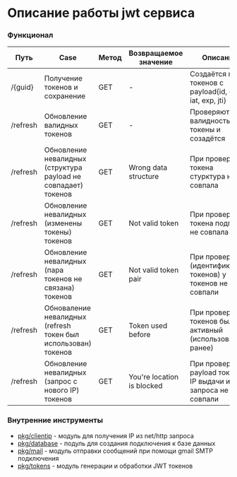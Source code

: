 # Описание работы jwt сервиса

### Функционал

| Путь     | Case                                                           | Метод | Возвращаемое значение      | Описание                                                       | Статус |
|----------|----------------------------------------------------------------|-------|----------------------------|----------------------------------------------------------------|--------|
| /{guid}  | Получение токенов и сохранение                                 | GET   | -                          | Создаётся пара токенов с payload{id, guid, iat, exp, jti}      | 200    |
| /refresh | Обновление валидных токенов                                    | GET   | -                          | Проверяются на валидность токены и созадётся                   | 200    |
| /refresh | Обновление невалидных (структура payload не совпадает) токенов | GET   | Wrong data structure       | При проверке токена стурктура не совпала                       | 400    |
| /refresh | Обновление невалидных (изменены токены) токенов                | GET   | Not valid token            | При проверке токена подпись не совпала                         | 401    |
| /refresh | Обновление невалидных (пара токенов не связана) токенов        | GET   | Not valid token pair       | При проверке jti (идентификатора токенов) у токенов не совпали | 401    |
| /refresh | Обноваление невалидных (refresh токен был использован) токенов | GET   | Token used before          | При проверке jti токенов был не активный (использован ранее)   | 401    |
| /refresh | Обновление невалидных (запрос с нового IP) токенов             | GET   | You're location is blocked | При проверке payload токенов IP выдачи и IP запроса не совпали | 401    |

### Внутренние инструменты
- [pkg/clientip](./pkg/clientip/clientip.go) - модуль для получения IP из net/http запроса
- [pkg/database](./pkg/database/connection.go) - подуль для создания подключения к базе данных
- [pkg/mail](./pkg/mail/gmail.go) - модуль отправки сообщений при помощи gmail SMTP подключения
- [pkg/tokens](./pkg/tokens/jwt.go) - модуль генерации и обработки JWT токенов